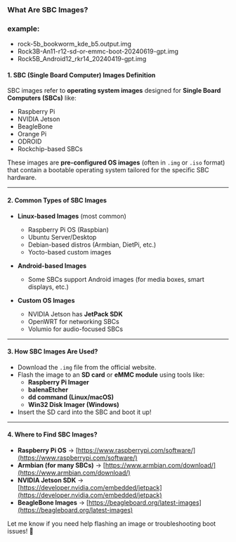 ### **What Are SBC Images?**  

### example:
- rock-5b_bookworm_kde_b5.output.img
- Rock3B-An11-r12-sd-or-emmc-boot-20240619-gpt.img
- Rock5B_Android12_rkr14_20240419-gpt.img

#### **1. SBC (Single Board Computer) Images Definition**  
SBC images refer to **operating system images** designed for **Single Board Computers (SBCs)** like:  
- Raspberry Pi  
- NVIDIA Jetson  
- BeagleBone  
- Orange Pi  
- ODROID  
- Rockchip-based SBCs  

These images are **pre-configured OS images** (often in `.img` or `.iso` format) that contain a bootable operating system tailored for the specific SBC hardware.

---

#### **2. Common Types of SBC Images**  
- **Linux-based Images** (most common)  
  - Raspberry Pi OS (Raspbian)  
  - Ubuntu Server/Desktop  
  - Debian-based distros (Armbian, DietPi, etc.)  
  - Yocto-based custom images  

- **Android-based Images**  
  - Some SBCs support Android images (for media boxes, smart displays, etc.)  

- **Custom OS Images**  
  - NVIDIA Jetson has **JetPack SDK**  
  - OpenWRT for networking SBCs  
  - Volumio for audio-focused SBCs  

---

#### **3. How SBC Images Are Used?**  
- Download the `.img` file from the official website.  
- Flash the image to an **SD card** or **eMMC module** using tools like:  
  - **Raspberry Pi Imager**  
  - **balenaEtcher**  
  - **dd command (Linux/macOS)**  
  - **Win32 Disk Imager (Windows)**  
- Insert the SD card into the SBC and boot it up!  

---

#### **4. Where to Find SBC Images?**  
- **Raspberry Pi OS** → [https://www.raspberrypi.com/software/](https://www.raspberrypi.com/software/)  
- **Armbian (for many SBCs)** → [https://www.armbian.com/download/](https://www.armbian.com/download/)  
- **NVIDIA Jetson SDK** → [https://developer.nvidia.com/embedded/jetpack](https://developer.nvidia.com/embedded/jetpack)  
- **BeagleBone Images** → [https://beagleboard.org/latest-images](https://beagleboard.org/latest-images)  

Let me know if you need help flashing an image or troubleshooting boot issues! 🚀
